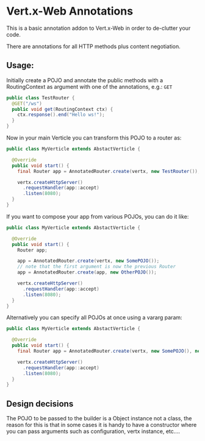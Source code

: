 # Vert.x-Web Annotations

This is a basic annotation addon to Vert.x-Web in order to de-clutter your code.

There are annotations for all HTTP methods plus content negotiation.

## Usage:

Initially create a POJO and annotate the public methods with a RoutingContext as argument
with one of the annotations, e.g.: `GET`

```java
public class TestRouter {
  @GET("/ws")
  public void get(RoutingContext ctx) {
    ctx.response().end("Hello ws!");
  }
}
```

Now in your main Verticle you can transform this POJO to a router as:

```java
public class MyVerticle extends AbstactVerticle {

  @Override
  public void start() {
    final Router app = AnnotatedRouter.create(vertx, new TestRouter());

    vertx.createHttpServer()
      .requestHandler(app::accept)
      .listen(8080);
  }
}
```

If you want to compose your app from various POJOs, you can do it like:

```java
public class MyVerticle extends AbstactVerticle {

  @Override
  public void start() {
    Router app;

    app = AnnotatedRouter.create(vertx, new SomePOJO());
    // note that the first argument is now the previous Router
    app = AnnotatedRouter.create(app, new OtherPOJO());

    vertx.createHttpServer()
      .requestHandler(app::accept)
      .listen(8080);
  }
}
```

Alternatively you can specify all POJOs at once using a vararg param:

```java
public class MyVerticle extends AbstactVerticle {

  @Override
  public void start() {
    final Router app = AnnotatedRouter.create(vertx, new SomePOJO(), new OtherPOJO());

    vertx.createHttpServer()
      .requestHandler(app::accept)
      .listen(8080);
  }
}
```

## Design decisions

The POJO to be passed to the builder is a Object instance not a class, the reason for this is that
in some cases it is handy to have a constructor where you can pass arguments such as configuration,
vertx instance, etc....

